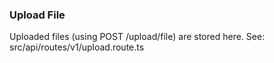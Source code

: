 ### Upload File

Uploaded files (using POST /upload/file) are stored here.
See: src/api/routes/v1/upload.route.ts